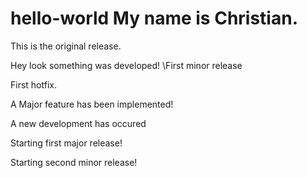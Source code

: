 # hello-world My name is Christian. 
This is the original release.
 
Hey look something was developed! \\First minor release

First hotfix.

A Major feature has been implemented!

A new development has occured

Starting first major release!

Starting second minor release!

